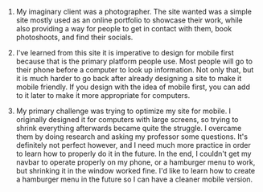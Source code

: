 1) My imaginary client was a photographer. The site wanted was a simple site mostly used as an online portfolio to showcase their work, while also providing a way for people to get in contact with them, book photoshoots, and find their socials.

2) I've learned from this site it is imperative to design for mobile first because that is the primary platform people use. Most people will go to their phone before a computer to look up information. Not only that, but it is much harder to go back after already designing a site to make it mobile friendly. If you design with the idea of mobile first, you can add to it later to make it more appropriate for computers.

3) My primary challenge was trying to optimize my site for mobile. I originally designed it for computers with large screens, so trying to shrink everything afterwards became quite the struggle. I overcame them by doing research and asking my professor some questions. It's definitely not perfect however, and I need much more practice in order to learn how to properly do it in the future. In the end, I couldn't get my navbar to operate properly on my phone, or a hamburger menu to work, but shrinking it in the window worked fine. I'd like to learn how to create a hamburger menu in the future so I can have a cleaner mobile version. 
